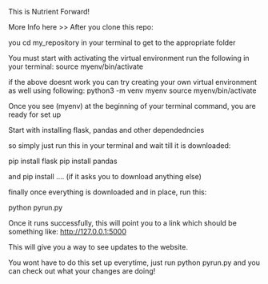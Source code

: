  This is Nutrient Forward!

 More Info here >>
 After you clone this repo:

 you cd my_repository in your terminal to get to the appropriate folder

 You must start with activating the virtual environment run the following in your terminal:
 source myenv/bin/activate

if the above doesnt work you can try creating your own virtual environment as well using following:
python3 -m venv myenv
source myenv/bin/activate

Once you see (myenv) at the beginning of your terminal command, you are ready for set up

Start with installing flask, pandas and other dependedncies

so simply just run this in your terminal and wait till it is downloaded: 

pip install flask
pip install pandas

and pip install .... (if it asks you to download anything else)


finally once everything is downloaded and in place, run this:

python pyrun.py

Once it runs successfully, this will point you to a link which should be something like: http://127.0.0.1:5000

This will give you a way to see updates to the website.

You wont have to do this set up everytime, just run python pyrun.py and you can check out what your changes are doing!

